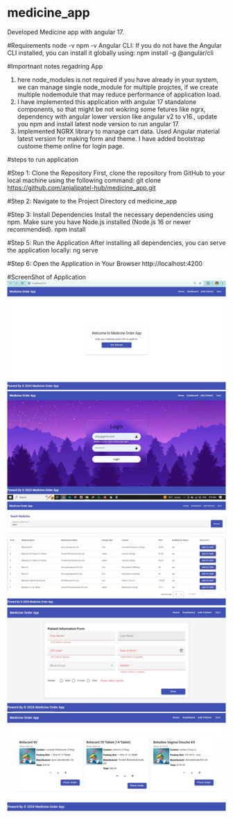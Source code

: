 # medicine_app
Developed Medicine app with angular 17.

#Requirements
node -v
npm -v
Angular CLI: If you do not have the Angular CLI installed, you can install it globally using:
npm install -g @angular/cli

#Importnant notes regadring App
1) here node_modules is not required if you have already in your system, we can manage single node_module for multiple projctes, if we create multiple nodemodule that may reduce performance of application load.
2) I have implemented this application with angular 17 standalone components, so that might be not wokring some fetures like ngrx, dependency with angular lower version like angular v2 to v16., update you npm and install latest node version to run angular 17.
3) Implemented NGRX library to manage cart data. Used Angular material latest version for making form and theme. I have added bootstrap custome theme online for login page.

#steps to run application

#Step 1: Clone the Repository
First, clone the repository from GitHub to your local machine using the following command:
git clone https://github.com/anjalipatel-hub/medicine_app.git

#Step 2: Navigate to the Project Directory
cd medicine_app

#Step 3: Install Dependencies
Install the necessary dependencies using npm. Make sure you have Node.js installed (Node.js 16 or newer recommended).
npm install

#Step 5: Run the Application
After installing all dependencies, you can serve the application locally:
ng serve

#Step 6: Open the Application in Your Browser
http://localhost:4200

#ScreenShot of Application
![Medicine App Home Page Snapshot](src/assets/AppScreenshot/homePage.jpg)
![Medicine App Login Page Snapshot](src/assets/AppScreenshot/LoginPage.jpg)
![Medicine App Medicine List Page Snapshot](src/assets/AppScreenshot/dashboardMedicineList.jpg)
![Medicine App Add Patient Page Snapshot](src/assets/AppScreenshot/AddPatientForm.jpg)
![Medicine App Checkout(cart) Page Snapshot](src/assets/AppScreenshot/cartList.jpg)



